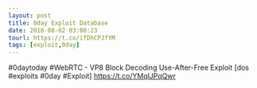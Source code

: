 ```yaml
---
layout: post
title: 0day Exploit Database
date: 2018-08-02 03:00:23
tourl: https://t.co/ifDhCPJfYM
tags: [exploit,0day]
---
```

#0daytoday #WebRTC - VP8 Block Decoding Use-After-Free Exploit [dos #exploits #0day #Exploit] https://t.co/YMqlJPqQwr